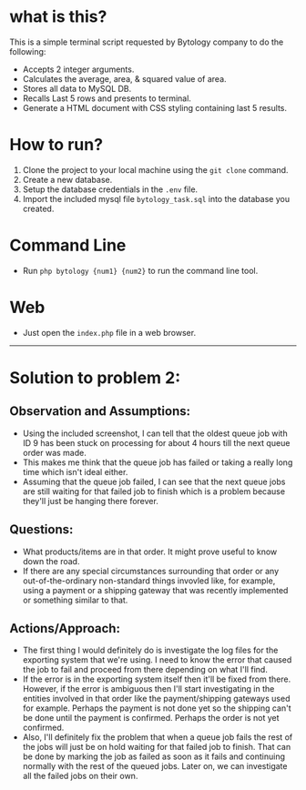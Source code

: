 # what is this?
This is a simple terminal script requested by Bytology company to do the following:
- Accepts 2 integer arguments.
- Calculates the average, area, & squared value of area.
- Stores all data to MySQL DB.
- Recalls Last 5 rows and presents to terminal.
- Generate a HTML document with CSS styling containing last 5 results.

# How to run?
1. Clone the project to your local machine using the `git clone` command.
2. Create a new database.
3. Setup the database credentials in the `.env` file.
4. Import the included mysql file `bytology_task.sql` into the database you created.

# Command Line
- Run `php bytology {num1} {num2}` to run the command line tool.

# Web
- Just open the `index.php` file in a web browser.

---

# Solution to problem 2:
## Observation and Assumptions:
- Using the included screenshot, I can tell that the oldest queue job with ID 9 has been stuck on processing for about 4 hours till the next queue order was made. 
- This makes me think that the queue job has failed or taking a really long time which isn't ideal either.
- Assuming that the queue job failed, I can see that the next queue jobs are still waiting for that failed job to finish which is a problem because they'll just be hanging there forever.

## Questions:
- What products/items are in that order. It might prove useful to know down the road.
- If there are any special circumstances surrounding that order or any out-of-the-ordinary non-standard things invovled like, for example, using a payment or a shipping gateway that was recently implemented or something similar to that.

## Actions/Approach:
- The first thing I would definitely do is investigate the log files for the exporting system that we're using. I need to know the error that caused the job to fail and proceed from there depending on what I'll find.
- If the error is in the exporting system itself then it'll be fixed from there. However, if the error is ambiguous then I'll start investigating in the entities involved in that order like the payment/shipping gateways used for example. Perhaps the payment is not done yet so the shipping can't be done until the payment is confirmed. Perhaps the order is not yet confirmed.
- Also, I'll definitely fix the problem that when a queue job fails the rest of the jobs will just be on hold waiting for that failed job to finish. That can be done by marking the job as failed as soon as it fails and continuing normally with the rest of the queued jobs. Later on, we can investigate all the failed jobs on their own.
